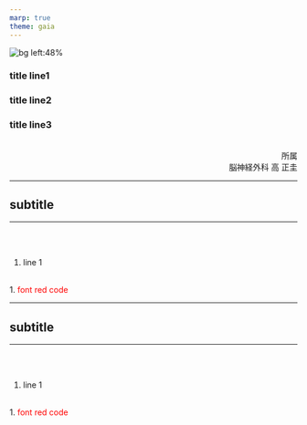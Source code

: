 ```yaml
---
marp: true
theme: gaia
---
```


<!--
backgroundColor: white
color: black
_footer: 'フッター'
paginate: true
-->

![bg left:48%](2021-09-13-15-41-47.png)
<br>
### title line1
### title line2
### title line3
<br>


<div style="text-align: right;">所属</div>
<div style="text-align: right;">脳神経外科 高 正圭</div>


---
## subtitle
<hr>
<br>
<br>

1. line 1
<br>
1. <font color="red">font red code</font>




---
## subtitle
<hr>
<br>
<br>

1. line 1
<br>
1. <font color="red">font red code</font>


